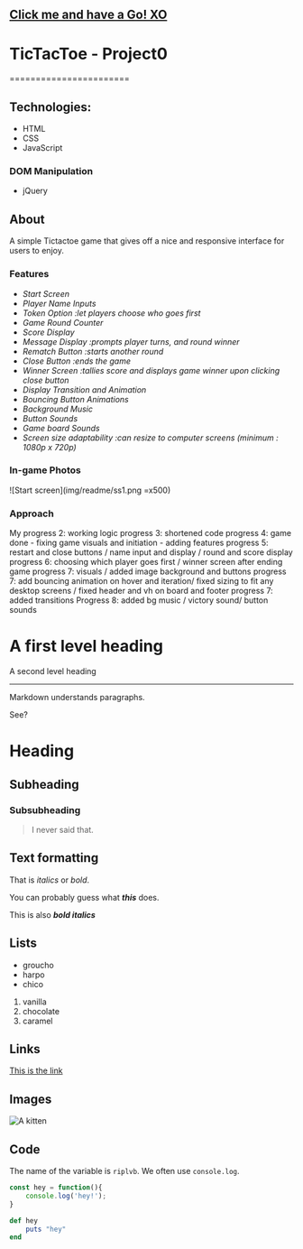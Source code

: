 ## [Click me and have a Go! XO](https://kendlc.github.io/Project0-Tictactoe/)

# TicTacToe - Project0
=======================

## Technologies:
* HTML
* CSS
* JavaScript

### DOM Manipulation
* jQuery

## About

A simple Tictactoe game that gives off a nice and responsive interface for users to enjoy.

### Features
* *Start Screen*
* *Player Name Inputs*
* *Token Option* _:let players choose who goes first_
* *Game Round Counter*
* *Score Display*
* *Message Display* _:prompts player turns, and round winner_
* *Rematch Button*  _:starts another round_
* *Close Button* _:ends the game_
* *Winner Screen* _:tallies score and displays game winner upon clicking close button_
* *Display Transition and Animation*
* *Bouncing Button Animations*
* *Background Music*
* *Button Sounds*
* *Game board Sounds*
* *Screen size adaptability* _:can resize to computer screens (minimum : 1080p x 720p)_

### In-game Photos

![Start screen](img/readme/ss1.png =x500)





<!-- ### Approach
In making this game, my thoughts were to make a product that would atleast compare to Tictactoe apps and games on the market and provide a very nice experience to users. For this reason, I decide focus on interactivity, responsiveness, and the visuals of the game. -->





### Approach

My
progress 2: working logic
progress 3: shortened code
progress 4: game done - fixing game visuals and initiation - adding features
progress 5: restart and close buttons / name input and display / round and score display
progress 6: choosing which player goes first / winner screen after ending game
progress 7: visuals / added image background and buttons
progress 7: add bouncing animation on hover and iteration/ fixed sizing to fit any desktop screens / fixed header and vh on board and footer
progress 7: added transitions
Progress 8: added bg music / victory sound/ button sounds



A first level heading
=======================

A second level heading

-----------------------

Markdown understands paragraphs.

See?

# Heading

## Subheading

### Subsubheading

> I never said that.

## Text formatting

That is _italics_ or *bold*.

You can probably guess what ___this___ does.

This is also ***bold italics***

## Lists

* groucho
* harpo
* chico

1. vanilla
1. chocolate
1. caramel

## Links

[This is the link](http://ga.co/)

## Images

![A kitten](http://www.placekitten.com/50/50)

## Code

The name of the variable is `riplvb`. We often use `console.log`.

```javascript
const hey = function(){
    console.log('hey!');
}
```

```ruby
def hey
    puts "hey"
end



